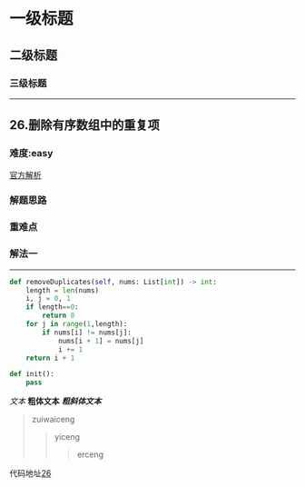 
# 一级标题

## 二级标题

### 三级标题

-----------------------------------------------

## 26.删除有序数组中的重复项

### 难度:easy

[官方解析](<https://leetcode-cn.com/problems/remove-duplicates-from-sorted-array/>)

### 解题思路

### 重难点

### 解法一

---------------------------------------------

```python
def removeDuplicates(self, nums: List[int]) -> int:
    length = len(nums)
    i, j = 0, 1
    if length==0:
        return 0
    for j in range(1,length):
        if nums[i] != nums[j]:
            nums[i + 1] = nums[j]
            i += 1
    return i + 1
```

```python
def init():
    pass
```

*文本*
__粗体文本__
***粗斜体文本***

> zuiwaiceng
>>yiceng
>>>erceng

代码地址[26](https://github.com/mckaymckay/shuati/blob/main/26.md)
